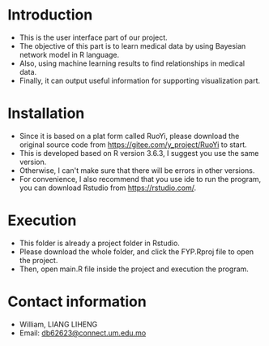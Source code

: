 # Introduction
* This is the user interface part of our project.
* The objective of this part is to learn medical data by using Bayesian network model in R language.
* Also, using machine learning results to find relationships in medical data.
* Finally, it can output useful information for supporting visualization part.

# Installation
* Since it is based on a plat form called RuoYi, please download the original source code from https://gitee.com/y_project/RuoYi to start.
* This is developed based on R version 3.6.3, I suggest you use the same version.
* Otherwise, I can't make sure that there will be errors in other versions.
* For convenience, I also recommend that you use ide to run the program, you can download Rstudio from https://rstudio.com/.

# Execution
* This folder is already a project folder in Rstudio.
* Please download the whole folder, and click the FYP.Rproj file to open the project.
* Then, open main.R file inside the project and execution the program.

# Contact information
* William, LIANG LIHENG
* Email: db62623@connect.um.edu.mo
